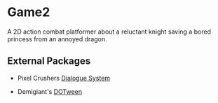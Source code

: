 <h1>Game2</h1>

A 2D action combat platformer about a reluctant knight saving a bored princess from an annoyed dragon.

<h2>External Packages</h2>

- Pixel Crushers [Dialogue System](https://assetstore.unity.com/packages/tools/ai/dialogue-system-for-unity-11672)

- Demigiant's [DOTween](https://assetstore.unity.com/packages/tools/animation/dotween-hotween-v2-27676)


